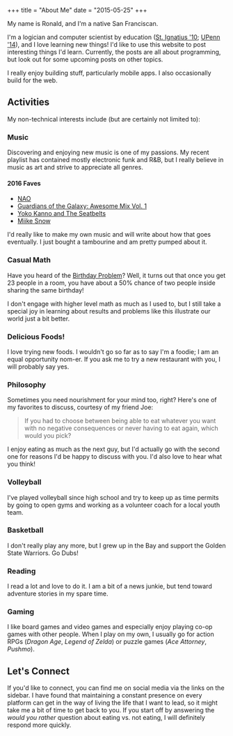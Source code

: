+++
title = "About Me"
date = "2015-05-25"
+++


My name is Ronald, and I'm a native San Franciscan. <i class="fa fa-hand-peace-o" aria-hidden="true"></i>

I'm a logician and computer scientist by education ([St. Ignatius '10](http://www.siprep.org/); [UPenn '14](http://www.upenn.edu/)), and I love learning new things! I'd like to use this website to post interesting things I'd learn. Currently, the posts are all about programming, but look out for some upcoming posts on other topics.

I really enjoy building stuff, particularly mobile apps. I also occasionally build for the web.

## Activities

My non-technical interests include (but are certainly not limited to):

### Music
Discovering and enjoying new music is one of my passions. My recent playlist has contained mostly electronic funk and R&B, but I really believe in music as art and strive to appreciate all genres.

#### 2016 Faves

* [NAO](https://www.youtube.com/watch?v=R7vHqhRXZpY)
* [Guardians of the Galaxy: Awesome Mix Vol. 1](https://en.wikipedia.org/wiki/Guardians_of_the_Galaxy_(soundtrack))
* [Yoko Kanno and The Seatbelts](https://youtu.be/_GywG4NFado)
* [Miike Snow](https://www.youtube.com/channel/UCzsEmTSzPLxL0w0Ff6n8rEA)

I'd really like to make my own music and will write about how that goes eventually. I just bought a tambourine and am pretty pumped about it.

### Casual Math
Have you heard of the [Birthday Problem](https://en.wikipedia.org/wiki/Birthday_problem)? Well, it turns out that once you get 23 people in a room, you have about a 50% chance of two people inside sharing the same birthday!

I don't engage with higher level math as much as I used to, but I still take a special joy in learning about results and problems like this illustrate our world just a bit better.

### Delicious Foods!
I love trying new foods. I wouldn't go so far as to say I'm a foodie; I am an equal opportunity nom-er. If you ask me to try a new restaurant with you, I will probably say yes.

### Philosophy
Sometimes you need nourishment for your mind too, right? Here's one of my favorites to discuss, courtesy of my friend Joe:

> If you had to choose between being able to eat whatever you want with no negative consequences or never having to eat again, which would you pick?

I enjoy eating as much as the next guy, but I'd actually go with the second one for reasons I'd be happy to discuss with you. I'd also love to hear what you think!

### Volleyball
I've played volleyball since high school and try to keep up as time permits by going to open gyms and working as a volunteer coach for a local youth team.

### Basketball
I don't really play any more, but I grew up in the Bay and support the Golden State Warriors. Go Dubs!

### Reading
I read a lot and love to do it. I am a bit of a news junkie, but tend toward adventure stories in my spare time.

### Gaming
I like board games and video games and especially enjoy playing co-op games with other people.
When I play on my own, I usually go for action RPGs (_Dragon Age_, _Legend of Zelda_) or puzzle games (_Ace Attorney_, _Pushmo_).

## Let's Connect

If you'd like to connect, you can find me on social media via the links on the sidebar. I have found that maintaining a constant presence on every platform can get in the way of living the life that I want to lead, so it might take me a bit of time to get back to you. If you start off by answering the _would you rather_ question about eating vs. not eating, I will definitely respond more quickly.